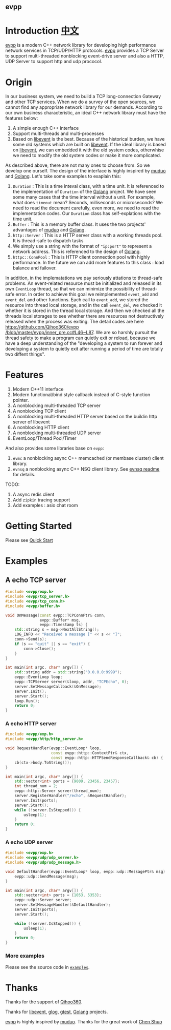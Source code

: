 evpp
---

# Introduction  [中文](docs/readme_cn.md)

[evpp] is a modern C++ network library for developing high performance network services in TCP/UDP/HTTP protocols.
[evpp] provides a TCP Server to support multi-threaded nonblocking event-drive server and also a HTTP, UDP Server to support http and udp prococol.

# Origin

In our business system, we need to build a TCP long-connection Gateway and other TCP services. When we do a survey of the open sources, we cannot find any appropriate network library for our demands. According to our own business characteristic, an ideal C++ network library must have the features below: 

1. A simple enough C++ interface
2. Support multi-threads and multi-processes
3. Based on [libevent] is the best. Because of the historical burden, we have some old systems which are built on [libevent]. If the ideal library is based on [libevent], we can embedded it with the old system codes, otherwhise we need to modify the old system codes or make it more complicated.

As described above, there are not many ones to choose from. So we develop one ourself. The design of the interface is highly inspired by [muduo] and [Golang]. Let's take some examples to exaplain this: 

1. `Duration` : This is a time inteval class, with a time unit. It is referenced to the implementation of `Duration` of the [Golang] project. We have seen some many cases that the time interval without a unit. For example, what does `timeout` mean?  Seconds, milliseconds or microseconds? We need to read the document carefully, even more, we need to read the implementation codes. Our `Duration` class has self-explations with the time unit.
2. `Buffer` : This is a memory buffer class. It uses the two projects' advantages of [muduo] and [Golang].
3. `http::Server` : This is a HTTP server class with a working threads pool. It is thread-safe to dispatch tasks
4. We simply use a string with the format of `"ip:port"` to represent a network address. This is referenced to the design of [Golang].
5. `httpc::ConnPool` : This is HTTP client connection pool with highly performance. In the future we can add more features to this class : load balance and failover.

In addition, in the implematations we pay seriously attations to thread-safe problems. An event-related resource must be initialized and released in its own `EventLoop` thread, so that we can minimize the possibility of thread-safe error. In order to achieve this goal we reimplemented `event_add` and` event_del` and other functions. Each call to `event_add`, we stored the resource into thread local storage, and in the call `event_del`, we checked it whether it is stored in the thread local storage. And then we checked all the threads local storages to see whether there are resources not destructively released when the process was exiting. The detail codes are here [https://github.com/Qihoo360/evpp /blob/master/evpp/inner_pre.cc#L46~L87](https://github.com/Qihoo360/evpp/blob/master/evpp/inner_pre.cc#L46~L87). We are so harshly pursuit the thread safety to make a program can quietly exit or reload, because we have a deep understanding of the "developing a system to run forever and developing a system to quietly exit after running a period of time are totally two diffent things".


# Features

1. Modern C++11 interface
1. Modern functional/bind style callback instead of C-style function pointer.
1. A nonblocking multi-threaded TCP server
1. A nonblocking TCP client
1. A nonblocking multi-threaded HTTP server based on the buildin http server of libevent
1. A nonblocking HTTP client
1. A nonblocking multi-threaded UDP server
1. EventLoop/Thread Pool/Timer

And also provides some libraries base on `evpp`:

1. `evmc` a nonblocking async C++ memcached (or membase cluster) client library.
2. `evnsq` a nonblocking async C++ NSQ client library. See [evnsq readme](apps/evnsq/readme.md) for details.

TODO:

1. A async redis client
2. Add `zipkin` tracing support
3. Add examples : asio chat room


# Getting Started

Please see [Quick Start](docs/quick_start.md)

# Examples

## A echo TCP server

```cpp
#include <evpp/exp.h>
#include <evpp/tcp_server.h>
#include <evpp/tcp_conn.h>
#include <evpp/buffer.h>

void OnMessage(const evpp::TCPConnPtr& conn,
               evpp::Buffer* msg,
               evpp::Timestamp ts) {
    std::string s = msg->NextAllString();
    LOG_INFO << "Received a message [" << s << "]";
    conn->Send(s);
    if (s == "quit" || s == "exit") {
        conn->Close();
    }
}

int main(int argc, char* argv[]) {
    std::string addr = std::string("0.0.0.0:9999");
    evpp::EventLoop loop;
    evpp::TCPServer server(&loop, addr, "TCPEcho", 0);
    server.SetMessageCallback(&OnMessage);
    server.Init();
    server.Start();
    loop.Run();
    return 0;
}
```

### A echo HTTP server

```cpp
#include <evpp/exp.h>
#include <evpp/http/http_server.h>

void RequestHandler(evpp::EventLoop* loop,
                    const evpp::http::ContextPtr& ctx,
                    const evpp::http::HTTPSendResponseCallback& cb) {
    cb(ctx->body.ToString());
}

int main(int argc, char* argv[]) {
    std::vector<int> ports = {9009, 23456, 23457};
    int thread_num = 2;
    evpp::http::Server server(thread_num);
    server.RegisterHandler("/echo", &RequestHandler);
    server.Init(ports);
    server.Start();
    while (!server.IsStopped()) {
        usleep(1);
    }
    return 0;
}

```


### A echo UDP server

```cpp
#include <evpp/exp.h>
#include <evpp/udp/udp_server.h>
#include <evpp/udp/udp_message.h>

void DefaultHandler(evpp::EventLoop* loop, evpp::udp::MessagePtr& msg) {
    evpp::udp::SendMessage(msg);
}

int main(int argc, char* argv[]) {
    std::vector<int> ports = {1053, 5353};
    evpp::udp::Server server;
    server.SetMessageHandler(&DefaultHandler);
    server.Init(ports);
    server.Start();

    while (!server.IsStopped()) {
        usleep(1);
    }
    return 0;
}
```

### More examples

Please see the source code in [`examples`](https://github.com/Qihoo360/evpp/tree/master/examples).

# Thanks

Thanks for the support of [Qihoo360](http://www.360.cn "http://www.360.cn").

Thanks for [libevent], [glog](https://github.com/google/glog), [gtest](https://github.com/google/googletest), [Golang] projects.

[evpp] is highly inspired by [muduo]. Thanks for the great work of [Chen Shuo](https://github.com/chenshuo "https://github.com/chenshuo")




[evpp]:https://github.com/Qihoo360/evpp
[Golang]:https://golang.org
[muduo]:https://github.com/chenshuo/muduo
[libevent]:https://github.com/libevent/libevent